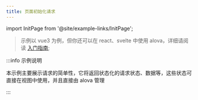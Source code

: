 ```yaml
---
title: 页面初始化请求
---
```


import InitPage from '@site/example-links/InitPage';

> 示例以 vue3 为例，但你还可以在 react、svelte 中使用 alova，详细请阅读 [入门指南](/tutorial/getting-started/introduce);

<InitPage></InitPage>

:::info 示例说明

本示例主要展示请求的简单性，它将返回状态化的请求状态、数据等，这些状态可直接在视图中使用，并且直接由 alova 管理

:::
